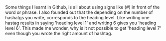 Some things I learnt in Github, is all about using signs like (#) in front of the word or phrase. I also founded out that the depending on the number of hashatgs you write, corresponds to the heading level. Like writing one hastag results in saying 'heading level 1' and writing 6 gives you 'heading level 6'. This made me wonder, why is it not possible to get 'heading level 7' even though you wrote the right amount of hashtag. 

